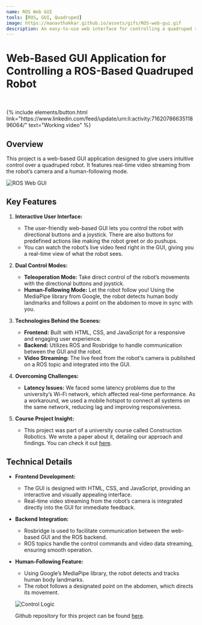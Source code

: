 ```yaml
---
name: ROS Web GUI 
tools: [ROS, GUI, Quadruped]
image: https://manavthakkar.github.io/assets/gifs/ROS-web-gui.gif
description: An easy-to-use web interface for controlling a quadruped robot with real-time video streaming and a feature that lets the robot follow a person. It's designed to make interacting with the robot simple and intuitive, combining practical web tools with robotics.
---
```

# Web-Based GUI Application for Controlling a ROS-Based Quadruped Robot

<br>

<p class="text-center">
{% include elements/button.html link="https://www.linkedin.com/feed/update/urn:li:activity:7162078663511896064/" text="Working video" %}
</p>

## Overview

This project is a web-based GUI application designed to give users intuitive control over a quadruped robot. It features real-time video streaming from the robot’s camera and a human-following mode.

![ROS Web GUI](https://manavthakkar.github.io/assets/images/web-gui.png)

## Key Features

1. **Interactive User Interface:**
   - The user-friendly web-based GUI lets you control the robot with directional buttons and a joystick. There are also buttons for predefined actions like making the robot greet or do pushups.
   - You can watch the robot’s live video feed right in the GUI, giving you a real-time view of what the robot sees.

2. **Dual Control Modes:**
   - **Teleoperation Mode:** Take direct control of the robot’s movements with the directional buttons and joystick.
   - **Human-Following Mode:** Let the robot follow you! Using the MediaPipe library from Google, the robot detects human body landmarks and follows a point on the abdomen to move in sync with you.

3. **Technologies Behind the Scenes:**
   - **Frontend:** Built with HTML, CSS, and JavaScript for a responsive and engaging user experience.
   - **Backend:** Utilizes ROS and Rosbridge to handle communication between the GUI and the robot.
   - **Video Streaming:** The live feed from the robot's camera is published on a ROS topic and integrated into the GUI.

4. **Overcoming Challenges:**
   - **Latency Issues:** We faced some latency problems due to the university’s Wi-Fi network, which affected real-time performance. As a workaround, we used a mobile hotspot to connect all systems on the same network, reducing lag and improving responsiveness.

5. **Course Project Insight:**
   - This project was part of a university course called Construction Robotics. We wrote a paper about it, detailing our approach and findings. You can check it out [here](https://drive.google.com/file/d/1J3n438PW5EqMj7WWqf7FyHSNZ-YNkqSv/view?usp=drive_link).

## Technical Details

- **Frontend Development:**
  - The GUI is designed with HTML, CSS, and JavaScript, providing an interactive and visually appealing interface.
  - Real-time video streaming from the robot’s camera is integrated directly into the GUI for immediate feedback.

- **Backend Integration:**
  - Rosbridge is used to facilitate communication between the web-based GUI and the ROS backend.
  - ROS topics handle the control commands and video data streaming, ensuring smooth operation.

- **Human-Following Feature:**
  - Using Google’s MediaPipe library, the robot detects and tracks human body landmarks.
  - The robot follows a designated point on the abdomen, which directs its movement.

  ![Control Logic](https://manavthakkar.github.io/assets/images/rectangle.jpg)

  Github repository for this project can be found [here](https://github.com/manavthakkar/construction-robotics-TUHH).
